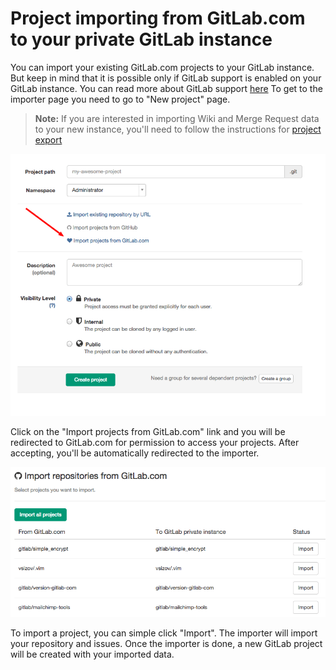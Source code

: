 # Project importing from GitLab.com to your private GitLab instance

You can import your existing GitLab.com projects to your GitLab instance. But keep in mind that it is possible only if
GitLab support is enabled on your GitLab instance.
You can read more about GitLab support [here](http://docs.gitlab.com/ce/integration/gitlab.html)
To get to the importer page you need to go to "New project" page.

>**Note:**
If you are interested in importing Wiki and Merge Request data to your new
instance, you'll need to follow the instructions for [project export](../settings/import_export.md)

![New project page](img/gitlab_new_project_page.png)

Click on the "Import projects from GitLab.com" link and you will be redirected to GitLab.com
for permission to access your projects. After accepting, you'll be automatically redirected to the importer.

![Importer page](img/gitlab_importer.png)

To import a project, you can simple click "Import". The importer will import your repository and issues.
Once the importer is done, a new GitLab project will be created with your imported data.
